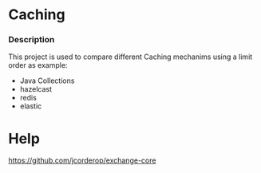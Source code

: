 # Caching

### Description

This project is used to compare different Caching mechanims using a limit order as example:

* Java Collections
* hazelcast
* redis
* elastic

# Help

https://github.com/jcorderop/exchange-core

